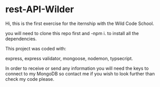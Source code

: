 # rest-API-Wilder

Hi, this is the first exercise for the iternship with the Wild Code School. 

you will need to clone this repo first and 
-npm i. to install all the dependencies.

This project was coded with: 

express,
express validator,
mongoose,
nodemon,
typsecript.


In order to receive or send any information you will need the keys to connect to my MongoDB so contact me if you wish to look further than check my code please.


